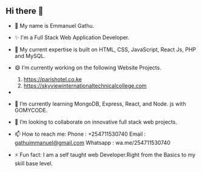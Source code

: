 ## Hi there 👋

- 🤔 My name is Emmanuel Gathu. 
- ✨ I'm a Full Stack Web Application Developer.
- 🔭 My current expertise is built on HTML, CSS, JavaScript, React Js, PHP and MySQL.
- 😄 I’m currently working on the following Website Projects.
  
  1. https://parishotel.co.ke
  2. https://skyviewinternationaltechnicalcollege.com
- 
- 🌱 I’m currently learning MongoDB, Express, React, and Node. js with GOMYCODE.
- 👯 I’m looking to collaborate on innovative full stack web projects.


- 📫 How to reach me: 
      Phone : +254711530740
      Email : gathuimmanuel@gmail.com
      Whatsapp : wa.me/254711530740

- ⚡ Fun fact: I am a self taught web Developer.Right from the Basics to my skill base level.

